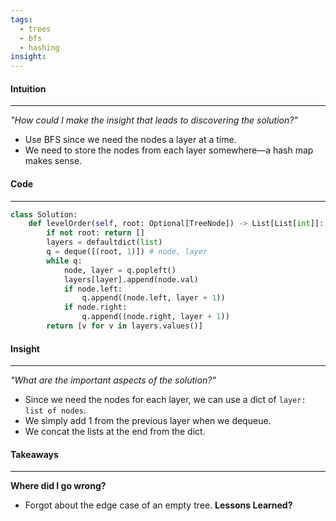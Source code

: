 ```yaml
---
tags:
  - trees
  - bfs
  - hashing
insight:
---
```

#### Intuition
---
_"How could I make the insight that leads to discovering the solution?"_
- Use BFS since we need the nodes a layer at a time.
- We need to store the nodes from each layer somewhere—a hash map makes sense.

#### Code
---

```python
class Solution:
    def levelOrder(self, root: Optional[TreeNode]) -> List[List[int]]:
        if not root: return []
        layers = defaultdict(list)
        q = deque([(root, 1)]) # node, layer
        while q:
            node, layer = q.popleft()
            layers[layer].append(node.val)
            if node.left:
                q.append((node.left, layer + 1))
            if node.right:
                q.append((node.right, layer + 1))
        return [v for v in layers.values()] 
```

#### Insight  
---
_"What are the important aspects of the solution?"_
- Since we need the nodes for each layer, we can use a dict of `layer: list of nodes`.
- We simply add 1 from the previous layer when we dequeue.
- We concat the lists at the end from the dict.

#### Takeaways
---
**Where did I go wrong?**
- Forgot about the edge case of an empty tree.
**Lessons Learned?**